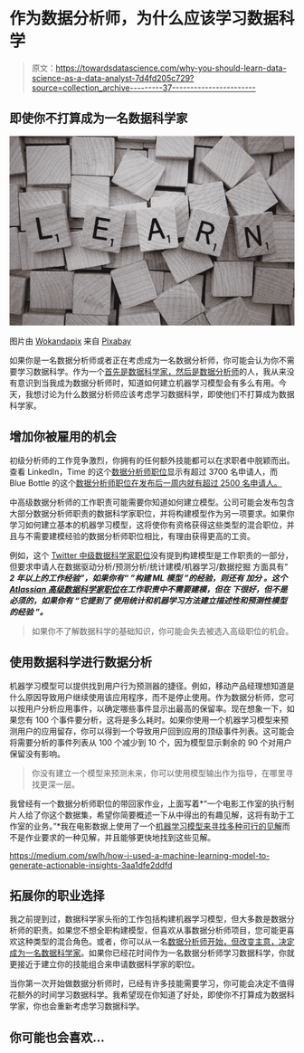 # 作为数据分析师，为什么应该学习数据科学

> 原文：<https://towardsdatascience.com/why-you-should-learn-data-science-as-a-data-analyst-7d4fd205c729?source=collection_archive---------37----------------------->

## 即使你不打算成为一名数据科学家

![](img/1950a91f5b21fe99672c3710446f4ded.png)

图片由 [Wokandapix](https://pixabay.com/users/wokandapix-614097/?utm_source=link-attribution&utm_medium=referral&utm_campaign=image&utm_content=1820039) 来自 [Pixabay](https://pixabay.com/?utm_source=link-attribution&utm_medium=referral&utm_campaign=image&utm_content=1820039)

如果你是一名数据分析师或者正在考虑成为一名数据分析师，你可能会认为你不需要学习数据科学。作为一个[首先是数据科学家，然后是数据分析师](/my-experience-as-a-data-scientist-vs-a-data-analyst-91a41d1b4ab1)的人，我从来没有意识到当我成为数据分析师时，知道如何建立机器学习模型会有多么有用。今天，我想讨论为什么数据分析师应该考虑学习数据科学，即使他们不打算成为数据科学家。

## 增加你被雇用的机会

初级分析师的工作竞争激烈，你拥有的任何额外技能都可以在求职者中脱颖而出。查看 LinkedIn，Time 的这个[数据分析师职位](https://www.linkedin.com/jobs/search/?currentJobId=2352984551)显示有超过 3700 名申请人，而 Blue Bottle 的这个[数据分析师职位在发布后一周内就有超过 2500 名申请人。](https://www.linkedin.com/jobs/search/?currentJobId=2347371892)

中高级数据分析师的工作职责可能需要你知道如何建立模型。公司可能会发布包含大部分数据分析师职责的数据科学家职位，并将构建模型作为另一项要求。如果你学习如何建立基本的机器学习模型，这将使你有资格获得这些类型的混合职位，并且与不需要建模经验的数据分析师职位相比，有理由获得更高的工资。

例如，这个 [Twitter 中级数据科学家职位](https://careers.twitter.com/en/work-for-twitter/202008/d8cec2c2-287a-474b-ba13-f5875eca2ae0/d1f1c439-5151-4cb4-b799-ed548d6de3f8.html/product-data-scientist-ads-data-science.html)没有提到构建模型是工作职责的一部分，但要求申请人在数据驱动分析/预测分析/统计建模/机器学习/数据挖掘 方面具有“ ***2 年以上的工作经验”，如果你有“ ***”构建 ML 模型*** ”的经验，则还有 ***加分*** 。这个 [Atlassian 高级数据科学家职位](https://www.atlassian.com/company/careers/detail/12283358-c0cb-4146-9eb9-0e644e4f64a2)在工作职责中不需要建模，但在 ***下很好，但不是必须的，如果你有*** “它提到了 ***使用统计和机器学习方法建立描述性和预测性模型的经验*** ”。***

> 如果你不了解数据科学的基础知识，你可能会失去被选入高级职位的机会。

## 使用数据科学进行数据分析

机器学习模型可以提供找到用户行为预测器的捷径。例如，移动产品经理想知道是什么原因导致用户继续使用该应用程序，而不是停止使用。作为数据分析师，您可以按用户分析应用事件，以确定哪些事件显示出最高的保留率。现在想象一下，如果您有 100 个事件要分析，这将是多么耗时。如果你使用一个机器学习模型来预测用户的应用留存，你可以得到一个导致用户回到应用的顶级事件列表。这可能会将需要分析的事件列表从 100 个减少到 10 个，因为模型显示剩余的 90 个对用户保留没有影响。

> 你没有建立一个模型来预测未来，你可以使用模型输出作为指导，在哪里寻找更深一层。

我曾经有一个数据分析师职位的带回家作业，上面写着*“一个电影工作室的执行制片人给了你这个数据集，希望你简要概述一下从中得出的有趣见解，这将有助于工作室的业务。”*我在电影数据上使用了一个[机器学习模型来寻找多种可行的见解](https://medium.com/swlh/how-i-used-a-machine-learning-model-to-generate-actionable-insights-3aa1dfe2ddfd)而不是作业要求的一种见解，并且能够更快地找到这些见解。

<https://medium.com/swlh/how-i-used-a-machine-learning-model-to-generate-actionable-insights-3aa1dfe2ddfd>  

## 拓展你的职业选择

我之前提到过，数据科学家头衔的工作包括构建机器学习模型，但大多数是数据分析师的职责。如果您不想全职构建模型，但喜欢从事数据分析师项目，您可能更喜欢这种类型的混合角色。或者，你可以从一名[数据分析师开始，但改变主意，决定成为一名数据科学家](/how-to-become-a-data-analyst-and-a-data-scientist-fe32986b403e)。如果你已经花时间作为一名数据分析师学习数据科学，你就更接近于建立你的技能组合来申请数据科学家的职位。

当你第一次开始做数据分析师时，已经有许多技能需要学习，你可能会决定不值得花额外的时间学习数据科学。我希望现在你知道了好处，即使你不打算成为数据科学家，你也会重新考虑学习数据科学。

## 你可能也会喜欢…

</how-to-become-a-data-analyst-and-a-data-scientist-fe32986b403e>  </why-data-analysts-should-apply-to-data-scientist-jobs-4bd695e7d747> 